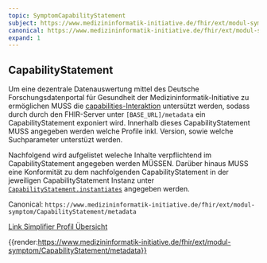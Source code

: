 ```yaml
---
topic: SymptomCapabilityStatement
subject: https://www.medizininformatik-initiative.de/fhir/ext/modul-symptom/CapabilityStatement/metadata
canonical: https://www.medizininformatik-initiative.de/fhir/ext/modul-symptom/CapabilityStatement/metadata
expand: 1
---
```


## CapabilityStatement

Um eine dezentrale Datenauswertung mittel des Deutsche Forschungsdatenportal für Gesundheit der Medizininformatik-Initiative zu ermöglichen MUSS die [capabilities-Interaktion](https://www.hl7.org/fhir/R4/http.html#capabilities) untersützt werden, sodass durch durch den FHIR-Server unter ```[BASE_URL]/metadata``` ein CapabilityStatement exponiert wird. Innerhalb dieses CapabilityStatement MUSS angegeben werden welche Profile inkl. Version, sowie welche Suchparameter unterstüzt werden.

Nachfolgend wird aufgelistet weleche Inhalte verpflichtend im CapabilityStatement angegeben werden MÜSSEN. Darüber hinaus MUSS eine Konformität zu dem nachfolgenden CapabilityStatement in der jeweiligen CapabilityStatement Instanz unter [```CapabilityStatement.instantiates```](https://www.hl7.org/fhir/R4/capabilitystatement-definitions.html#CapabilityStatement.instantiates) angegeben werden.

Canonical: ```https://www.medizininformatik-initiative.de/fhir/ext/modul-symptom/CapabilityStatement/metadata```

[Link Simplifier Profil Übersicht](https://simplifier.net/resolve?canonical=https://www.medizininformatik-initiative.de/fhir/ext/modul-symptom/CapabilityStatement/metadata&fhirVersion=R4&scope=de.medizininformatikinitiative.kerndatensatz.symptom@2024.0.0-ballot)

{{render:https://www.medizininformatik-initiative.de/fhir/ext/modul-symptom/CapabilityStatement/metadata}}